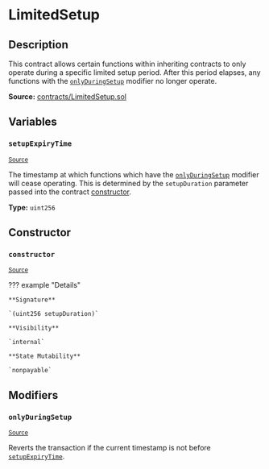 # LimitedSetup

## Description

This contract allows certain functions within inheriting contracts to only operate during a specific limited setup period. After this period elapses, any functions with the [`onlyDuringSetup`](#onlyduringsetup) modifier no longer operate.

**Source:** [contracts/LimitedSetup.sol](https://github.com/Synthetixio/synthetix/tree/v2.23.1-alpha/contracts/LimitedSetup.sol)

## Variables

### `setupExpiryTime`

<sub>[Source](https://github.com/Synthetixio/synthetix/tree/v2.23.1-alpha/contracts/LimitedSetup.sol#L6)</sub>

The timestamp at which functions which have the [`onlyDuringSetup`](#onlyduringsetup) modifier will cease operating. This is determined by the `setupDuration` parameter passed into the contract [constructor](#constructor).

**Type:** `uint256`

## Constructor

### `constructor`

<sub>[Source](https://github.com/Synthetixio/synthetix/tree/v2.23.1-alpha/contracts/LimitedSetup.sol#L12)</sub>

??? example "Details"

    **Signature**

    `(uint256 setupDuration)`

    **Visibility**

    `internal`

    **State Mutability**

    `nonpayable`

## Modifiers

### `onlyDuringSetup`

<sub>[Source](https://github.com/Synthetixio/synthetix/tree/v2.23.1-alpha/contracts/LimitedSetup.sol#L16)</sub>

Reverts the transaction if the current timestamp is not before [`setupExpiryTime`](#setupexpirytime).
